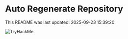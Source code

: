 # Auto Regenerate Repository

This README was last updated: 2025-09-23 15:39:20

 ![TryHackMe](https://tryhackme.com/badge/533634)